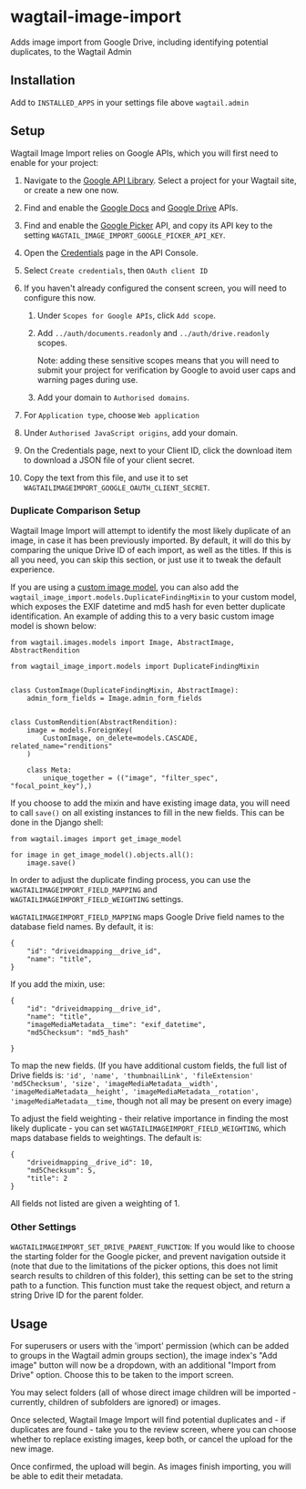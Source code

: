 # wagtail-image-import
Adds image import from Google Drive, including identifying potential duplicates, to the Wagtail Admin

## Installation

Add to `INSTALLED_APPS` in your settings file above `wagtail.admin`

## Setup

Wagtail Image Import relies on Google APIs, which you will first need to enable for your project:

1. Navigate to the [Google API Library](https://console.developers.google.com/apis/library). Select a project for your Wagtail site, or create a new one now.

2. Find and enable the [Google Docs](https://console.developers.google.com/apis/library/docs.googleapis.com) and [Google Drive](https://console.developers.google.com/apis/library/drive.googleapis.com) APIs.
    
3. Find and enable the [Google Picker](https://console.developers.google.com/apis/api/picker.googleapis.com) API, and copy its API key to the setting `WAGTAIL_IMAGE_IMPORT_GOOGLE_PICKER_API_KEY`.

4. Open the [Credentials](https://console.developers.google.com/apis/credentials) page in the API Console.

5. Select `Create credentials`, then `OAuth client ID`

6. If you haven't already configured the consent screen, you will need to configure this now.

    1. Under `Scopes for Google APIs`, click `Add scope`.

    2. Add `../auth/documents.readonly` and `../auth/drive.readonly` scopes.

        Note: adding these sensitive scopes means that you will need to submit your project for verification by Google to avoid user caps and warning pages during use.
        
    3. Add your domain to `Authorised domains`.

 7. For `Application type`, choose `Web application`

 8. Under `Authorised JavaScript origins`, add your domain.

 9. On the Credentials page, next to your Client ID, click the download item to download a JSON file of your client
    secret.

 10. Copy the text from this file, and use it to set `WAGTAILIMAGEIMPORT_GOOGLE_OAUTH_CLIENT_SECRET`.

 ### Duplicate Comparison Setup

Wagtail Image Import will attempt to identify the most likely duplicate of an image, in case it has been previously imported. By default, it will do this by comparing the unique Drive ID of each import, as well as the titles. If this is all you need, you can skip this section, or just use it to tweak the default experience.

If you are using a [custom image model](https://docs.wagtail.io/en/latest/advanced_topics/images/custom_image_model.html), you can also add the `wagtail_image_import.models.DuplicateFindingMixin` to your custom model, which exposes the EXIF datetime and md5 hash for even better duplicate identification. An example of adding this to a very basic custom image model is shown below:

```
from wagtail.images.models import Image, AbstractImage, AbstractRendition

from wagtail_image_import.models import DuplicateFindingMixin


class CustomImage(DuplicateFindingMixin, AbstractImage):
    admin_form_fields = Image.admin_form_fields


class CustomRendition(AbstractRendition):
    image = models.ForeignKey(
        CustomImage, on_delete=models.CASCADE, related_name="renditions"
    )

    class Meta:
        unique_together = (("image", "filter_spec", "focal_point_key"),)
```

If you choose to add the mixin and have existing image data, you will need to call `save()` on all existing instances to fill in the new fields. This can be done in the Django shell:

```
from wagtail.images import get_image_model

for image in get_image_model().objects.all():
    image.save()
```

In order to adjust the duplicate finding process, you can use the 
`WAGTAILIMAGEIMPORT_FIELD_MAPPING` and `WAGTAILIMAGEIMPORT_FIELD_WEIGHTING` settings. 

`WAGTAILIMAGEIMPORT_FIELD_MAPPING` maps Google Drive field names to the database field names. By default, it is:
```
{
    "id": "driveidmapping__drive_id",
    "name": "title",
}
```
If you add the mixin, use:
```
{
    "id": "driveidmapping__drive_id", 
    "name": "title",
    "imageMediaMetadata__time": "exif_datetime",
    "md5Checksum": "md5_hash"

}
```
To map the new fields. (If you have additional custom fields, the full list of Drive fields is: `'id', 'name', 'thumbnailLink', 'fileExtension' 'md5Checksum', 'size', 'imageMediaMetadata__width', 'imageMediaMetadata__height', 'imageMediaMetadata__rotation', 'imageMediaMetadata__time`, though not all may be present on every image)

To adjust the field weighting - their relative importance in finding the most likely duplicate - you can set `WAGTAILIMAGEIMPORT_FIELD_WEIGHTING`, which maps database fields to weightings. The default is:
```
{
    "driveidmapping__drive_id": 10, 
    "md5Checksum": 5, 
    "title": 2
}
```
All fields not listed are given a weighting of 1.

### Other Settings


`WAGTAILIMAGEIMPORT_SET_DRIVE_PARENT_FUNCTION`:
If you would like to choose the starting folder for the Google picker, and prevent navigation outside it (note that due to the limitations of the picker options, this does not limit search results to children of this folder), this setting can be set to the string path to a function. This function must take the request object, and return a string Drive ID for the parent folder.


## Usage


For superusers or users with the 'import' permission (which can be added to groups in the Wagtail admin groups section), the image index's "Add image" button will now be a dropdown, with an additional "Import from Drive" option. Choose this to be taken to the import screen.

You may select folders (all of whose direct image children will be imported - currently, children of subfolders are ignored) or images. 

Once selected, Wagtail Image Import will find potential duplicates and - if duplicates are found - take you to the review screen, where you can choose whether to replace existing images, keep both, or cancel the upload for the new image.

Once confirmed, the upload will begin. As images finish importing, you will be able to edit their metadata.
